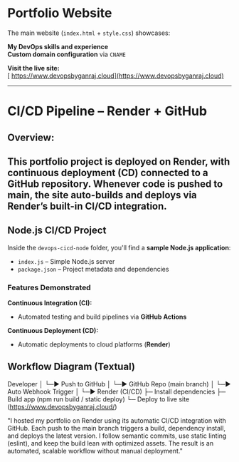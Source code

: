 #  Portfolio Website

The main website (`index.html` + `style.css`) showcases:

 **My DevOps skills and experience**    
 **Custom domain configuration** via `CNAME`

 **Visit the live site:**  
[ https://www.devopsbyganraj.cloud](https://www.devopsbyganraj.cloud)

---
# CI/CD Pipeline – Render + GitHub 
##  Overview:

This portfolio project is deployed on Render, with continuous deployment (CD) connected to a GitHub repository. Whenever code is pushed to main, the site auto-builds and deploys via Render’s built-in CI/CD integration.
---
## Node.js CI/CD Project

Inside the `devops-cicd-node` folder, you'll find a **sample Node.js application**:

- `index.js` – Simple Node.js server
- `package.json` – Project metadata and dependencies

###  Features Demonstrated

 **Continuous Integration (CI):**
- Automated testing and build pipelines via **GitHub Actions**

 **Continuous Deployment (CD):**
- Automatic deployments to cloud platforms (**Render**)

##  Workflow Diagram (Textual)

 Developer 
     │
     └─▶ Push to GitHub
           │
           └─▶ GitHub Repo (main branch)
                    │
                    └─▶ Auto Webhook Trigger
                             │
                             └─▶ Render (CI/CD)
                                      ├─ Install dependencies
                                      ├─ Build app (npm run build / static deploy)
                                      └─ Deploy to live site (https://www.devopsbyganraj.cloud/)


"I hosted my portfolio on Render using its automatic CI/CD integration with GitHub. Each push to the main branch triggers a build, dependency install, and deploys the latest version. I follow semantic commits, use static linting (eslint), and keep the build lean with optimized assets. The result is an automated, scalable workflow without manual deployment."




